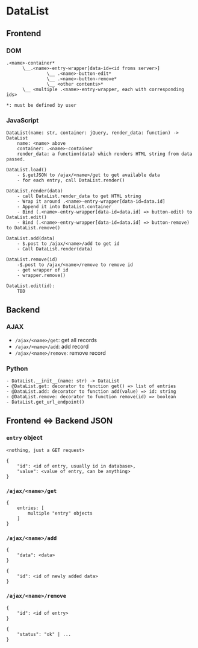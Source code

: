 # DataList

## Frontend
### DOM

```
.<name>-container*
      \__.<name>-entry-wrapper[data-id=<id froms server>]
               \__ .<name>-button-edit*
               \__ .<name>-button-remove*
               \__ <other contents>*
      \__ <multiple .<name>-entry-wrapper, each with corresponding ids>

*: must be defined by user
```
### JavaScript
	DataList(name: str, container: jQuery, render_data: function) -> DataList
    	name: <name> above
        container: .<name>-container
        render_data: a function(data) which renders HTML string from data passed.

	DataList.load()
    	- $.getJSON to /ajax/<name>/get to get available data
    	- for each entry, call DataList.render()

    DataList.render(data)
    	- call DataList.render_data to get HTML string
    	- Wrap it around .<name>-entry-wrapper[data-id=data.id]
    	- Append it into DataList.container
    	- Bind (.<name>-entry-wrapper[data-id=data.id] => button-edit) to DataList.edit()
    	- Bind (.<name>-entry-wrapper[data-id=data.id] => button-remove) to DataList.remove()

    DataList.add(data)
    	- $.post to /ajax/<name>/add to get id
    	- Call DataList.render(data)

    DataList.remove(id)
    	-$.post to /ajax/<name>/remove to remove id
        - get wrapper of id
        - wrapper.remove()

	DataList.edit(id):
    	TBD

## Backend

### AJAX
* ```/ajax/<name>/get```: get all records
* ```/ajax/<name>/add```: add record
* ```/ajax/<name>/remove```: remove record

### Python
	- DataList.__init__(name: str) -> DataList
	- @DataList.get: decorator to function get() => list of entries
	- @DataList.add: decorator to function add(value) => id: string
	- @DataList.remove: decorator to function remove(id) => boolean
	- DataList.get_url_endpoint()


## Frontend <=> Backend JSON
### ``entry`` object
```
<nothing, just a GET request>
```
```
{
	"id": <id of entry, usually id in database>,
    "value": <value of entry, can be anything>
}
```
### ``/ajax/<name>/get``
```
{
	entries: [
    	multiple "entry" objects
    ]
}
```
### ``/ajax/<name>/add``
```
{
	"data": <data>
}
```
```
{
	"id": <id of newly added data>
}
```
### ``/ajax/<name>/remove``
```
{
	"id": <id of entry>
}
```
```
{
	"status": "ok" | ...
}
```
